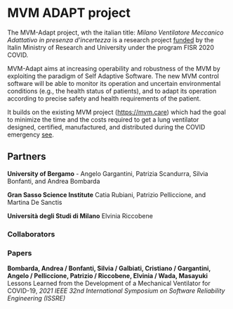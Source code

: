 # MVM ADAPT project

The MVM-Adapt project, wth the italian title: 
*Milano Ventilatore Meccanico Adattativo in presenza d'incertezza*
is a research project [funded](https://www.mur.gov.it/sites/default/files/2021-05/TABELLA%20B_%20PE_all%20DD%201049_Progetti%20finanziabili%20Bando%20FISR%202020.pdf) by the Italin Ministry of Research and University under the program FISR 2020 COVID.

MVM-Adapt aims at increasing operability and robustness of the MVM by exploiting the paradigm of
Self Adaptive Software. The new MVM control software will be able to monitor its operation and
uncertain environmental conditions (e.g., the health status of patients), and to adapt its operation
according to precise safety and health requirements of the patient. 

It builds on the existing MVM project (https://mvm.care) which had the goal to minimize the time and the costs required to get a
lung ventilator designed, certified, manufactured, and distributed during the COVID emergency [see](https://aip.scitation.org/doi/full/10.1063/5.0044445).

## Partners

**University of Bergamo** - Angelo Gargantini, Patrizia Scandurra, Silvia Bonfanti, and Andrea Bombarda
    
**Gran Sasso Science Institute**  Catia Rubiani, Patrizio Pelliccione, and Martina De Sanctis

**Università degli Studi di Milano** Elvinia Riccobene

### Collaborators

### Papers

**Bombarda, Andrea / Bonfanti, Silvia / Galbiati, Cristiano / Gargantini, Angelo / Pelliccione, Patrizio / Riccobene, Elvinia / Wada, Masayuki**
Lessons Learned from the Development of a Mechanical Ventilator for COVID-19, *2021 IEEE 32nd International Symposium on Software Reliability Engineering (ISSRE)*

